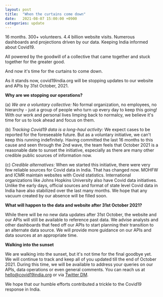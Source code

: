 ```yaml
---
layout: post
title:  "When the curtains come down"
date:   2021-08-07 15:00:00 +0900
categories: update
---
```


16 months. 300+ volunteers. 4.4 billion website visits. Numerous dashboards and projections driven by our data. Keeping India informed about Covid19. 
 
All powered by the goodwill of a collective that came together and stuck together for the greater good. 
 
And now it's time for the curtains to come down. 
 
As it stands now, covid19india.org will be stopping updates to our website and APIs by 31st October, 2021. 
 
**Why are we stopping our operations?**

(a) *We are a voluntary collective:* No formal organization, no employees, no hierarchy - just a group of people who turn up every day to keep this going! With our work and personal lives limping back to normalcy, we believe it's time for us to look ahead and focus on them. 

(b) *Tracking Covid19 data is a long-haul activity:* We expect cases to be reported for the foreseeable future. But as a voluntary initiative, we can't keep this running indefinitely. Having committed the last 16 months to this cause and seen through the 2nd wave, the team feels that October 2021 is a reasonable date to sunset the initiative, especially as there are many other credible public sources of information now.

(c) *Credible alternatives:* When we started this initiative, there were very few reliable sources for Covid data in India. That has changed now. MOHFW and ICMR maintain websites with Covid statistics. International organizations like Johns Hopkins University also have Covid data initiatives. Unlike the early days, official sources and format of state level Covid data in India have also stabilized over the last many months. We hope that any vacuum created by our absence will be filled soon.
 
**What will happen to the data and website after 31st October 2021?**
 
While there will be no new data updates after 31st October, the website and our APIs will still be available to reference past data. We advise analysts and other dashboards that feed off our APIs to start planning their transition to an alternate data source. We will provide more guidance on our APIs and data sources at an appropriate time.  
 
**Walking into the sunset** 
 
We are walking into the sunset, but it's not time for the final goodbye yet. We will continue to track and keep all of you updated till the end of October 2021. During this time, we will be available to address your queries on our APIs, data operations or even general comments. You can reach us at hello@covid19india.org or via [Twitter DM](https://twitter.com/covid19indiaorg).  
 
We hope that our humble efforts contributed a trickle to the Covid19 response in India.
